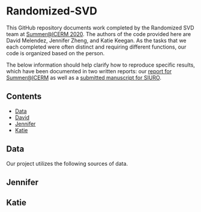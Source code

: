 # Randomized-SVD

This GitHub repository documents work completed by the Randomized SVD team at [Summer@ICERM 2020](https://icerm.brown.edu/summerug/2020/). The authors of the code provided here are David Melendez, Jennifer Zheng, and Katie Keegan. As the tasks that we each completed were often distinct and requiring different functions, our code is organized based on the person. 

The below information should help clarify how to reproduce specific results, which have been documented in two written reports: our [report for Summer@ICERM]() as well as a [submitted manuscript for SIURO]().

## Contents
* [Data](#data)
* [David](#david)
* [Jennifer](#jennifer)
* [Katie](#katie)

## Data
Our project utilizes the following sources of data.
	
## Jennifer


## Katie

